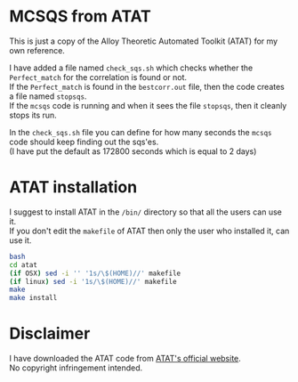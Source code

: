 # MCSQS from ATAT
This is just a copy of the Alloy Theoretic Automated Toolkit (ATAT) for my own reference.

I have added a file named ````check_sqs.sh```` which checks whether the ````Perfect_match```` for the correlation is
found or not.\
If the ````Perfect_match```` is found in the ````bestcorr.out```` file, then the code creates a file named ````````stopsqs````````.\
If the ````mcsqs```` code is running and when it sees the file ````stopsqs````, then it cleanly stops its run.

In the ````check_sqs.sh```` file you can define for how many seconds the ````mcsqs```` code should keep finding out the sqs'es.\
(I have put the default as 172800 seconds which is equal to 2 days)

# ATAT installation
I suggest to install ATAT in the ````/bin/```` directory so that all the users can use it.\
If you don't edit the ````makefile```` of ATAT then only the user who installed it, can use it.
````bash
bash
cd atat
(if OSX) sed -i '' '1s/\$(HOME)//' makefile
(if linux) sed -i '1s/\$(HOME)//' makefile
make
make install
````

# Disclaimer
I have downloaded the ATAT code from [ATAT's official website](https://www.brown.edu/Departments/Engineering/Labs/avdw/atat/).\
No copyright infringement intended.